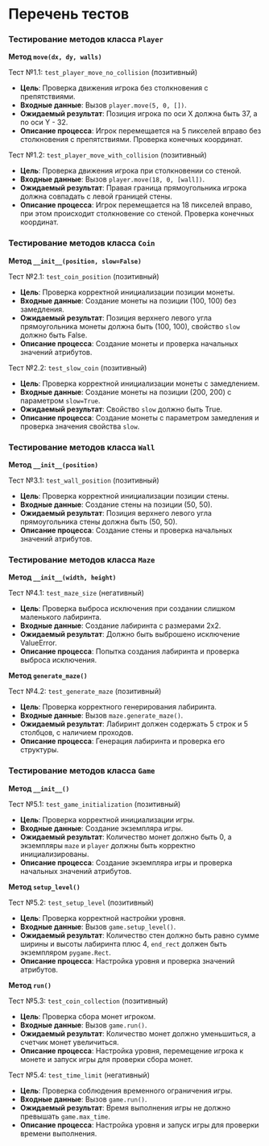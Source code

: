 # Перечень тестов

### Тестирование методов класса `Player`

**Метод `move(dx, dy, walls)`**

Тест №1.1: `test_player_move_no_collision` (позитивный)

- **Цель**: Проверка движения игрока без столкновения с препятствиями.
- **Входные данные**: Вызов `player.move(5, 0, [])`.
- **Ожидаемый результат**: Позиция игрока по оси X должна быть 37, а по оси Y - 32.
- **Описание процесса**: Игрок перемещается на 5 пикселей вправо без столкновения с препятствиями. Проверка конечных координат.

Тест №1.2: `test_player_move_with_collision` (позитивный)

- **Цель**: Проверка движения игрока при столкновении со стеной.
- **Входные данные**: Вызов `player.move(18, 0, [wall])`.
- **Ожидаемый результат**: Правая граница прямоугольника игрока должна совпадать с левой границей стены.
- **Описание процесса**: Игрок перемещается на 18 пикселей вправо, при этом происходит столкновение со стеной. Проверка конечных координат.

### Тестирование методов класса `Coin`

**Метод `__init__(position, slow=False)`**

Тест №2.1: `test_coin_position` (позитивный)

- **Цель**: Проверка корректной инициализации позиции монеты.
- **Входные данные**: Создание монеты на позиции (100, 100) без замедления.
- **Ожидаемый результат**: Позиция верхнего левого угла прямоугольника монеты должна быть (100, 100), свойство `slow` должно быть False.
- **Описание процесса**: Создание монеты и проверка начальных значений атрибутов.

Тест №2.2: `test_slow_coin` (позитивный)

- **Цель**: Проверка корректной инициализации монеты с замедлением.
- **Входные данные**: Создание монеты на позиции (200, 200) с параметром `slow=True`.
- **Ожидаемый результат**: Свойство `slow` должно быть True.
- **Описание процесса**: Создание монеты с параметром замедления и проверка значения свойства `slow`.

### Тестирование методов класса `Wall`

**Метод `__init__(position)`**

Тест №3.1: `test_wall_position` (позитивный)

- **Цель**: Проверка корректной инициализации позиции стены.
- **Входные данные**: Создание стены на позиции (50, 50).
- **Ожидаемый результат**: Позиция верхнего левого угла прямоугольника стены должна быть (50, 50).
- **Описание процесса**: Создание стены и проверка начальных значений атрибутов.

### Тестирование методов класса `Maze`

**Метод `__init__(width, height)`**

Тест №4.1: `test_maze_size` (негативный)

- **Цель**: Проверка выброса исключения при создании слишком маленького лабиринта.
- **Входные данные**: Создание лабиринта с размерами 2x2.
- **Ожидаемый результат**: Должно быть выброшено исключение ValueError.
- **Описание процесса**: Попытка создания лабиринта и проверка выброса исключения.

**Метод `generate_maze()`**

Тест №4.2: `test_generate_maze` (позитивный)

- **Цель**: Проверка корректного генерирования лабиринта.
- **Входные данные**: Вызов `maze.generate_maze()`.
- **Ожидаемый результат**: Лабиринт должен содержать 5 строк и 5 столбцов, с наличием проходов.
- **Описание процесса**: Генерация лабиринта и проверка его структуры.

### Тестирование методов класса `Game`

**Метод `__init__()`**

Тест №5.1: `test_game_initialization` (позитивный)

- **Цель**: Проверка корректной инициализации игры.
- **Входные данные**: Создание экземпляра игры.
- **Ожидаемый результат**: Количество монет должно быть 0, а экземпляры `maze` и `player` должны быть корректно инициализированы.
- **Описание процесса**: Создание экземпляра игры и проверка начальных значений атрибутов.

**Метод `setup_level()`**

Тест №5.2: `test_setup_level` (позитивный)

- **Цель**: Проверка корректной настройки уровня.
- **Входные данные**: Вызов `game.setup_level()`.
- **Ожидаемый результат**: Количество стен должно быть равно сумме ширины и высоты лабиринта плюс 4, `end_rect` должен быть экземпляром `pygame.Rect`.
- **Описание процесса**: Настройка уровня и проверка значений атрибутов.

**Метод `run()`**

Тест №5.3: `test_coin_collection` (позитивный)

- **Цель**: Проверка сбора монет игроком.
- **Входные данные**: Вызов `game.run()`.
- **Ожидаемый результат**: Количество монет должно уменьшиться, а счетчик монет увеличиться.
- **Описание процесса**: Настройка уровня, перемещение игрока к монете и запуск игры для проверки сбора монет.

Тест №5.4: `test_time_limit` (негативный)

- **Цель**: Проверка соблюдения временного ограничения игры.
- **Входные данные**: Вызов `game.run()`.
- **Ожидаемый результат**: Время выполнения игры не должно превышать `game.max_time`.
- **Описание процесса**: Настройка уровня и запуск игры для проверки времени выполнения.